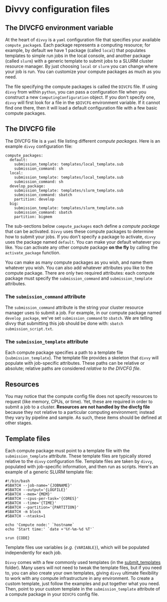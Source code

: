
# Divvy configuration files

## The DIVCFG environment variable

At the heart of `divvy` is a `yaml` configuration file that specifies your available `compute_package`s. Each package represents a computing resource; for example, by default we have 1 package (called `local`) that populates templates to simple run jobs in the local console, and another package (called `slurm`) with a generic template to submit jobs to a SLURM cluster resource manager. By just choosing `local` or `slurm` you can change where your job is run. You can customize your compute packages as much as you need. 

The file specifying the compute packages is called the `DIVCFG` file. If using `divvy` from within `python`, you can pass a configuration file when you construct a new `ComputingConfiguration` object. If you don't specify one, `divvy` will first look for a file in the `$DIVCFG` environment variable. If it cannot find one there, then it will load a default configuration file with a few basic compute packages.

## The DIVCFG file

The DIVCFG file is a `yaml` file listing different *compute packages*. Here is an example `divvy` configuration file:

```{yaml}
compute_packages:
  default:
    submission_template: templates/local_template.sub
    submission_command: sh
  local:
    submission_template: templates/local_template.sub
    submission_command: sh
  develop_package:
    submission_template: templates/slurm_template.sub
    submission_command: sbatch
    partition: develop
  big:
    submission_template: templates/slurm_template.sub
    submission_command: sbatch
    partition: bigmem
```

The sub-sections below `compute_packages` each define a *compute package* that can be activated. `Divvy` uses these compute packages to determine how to submit your jobs. If you don't specify a package to activate, `divvy` uses the package named `default`. You can make your default whatever you like. You can activate any other compute package __on the fly__ by calling the `activate_package` function.

You can make as many compute packages as you wish, and name them whatever you wish. You can also add whatever attributes you like to the compute package. There are only two required attributes: each compute package must specify the `submission_command` and `submission_template` attributes. 

### The `submission_command` attribute

The `submission_command` attribute is the string your cluster resource manager uses to submit a job. For example, in our compute package named `develop_package`, we've set `submission_command` to `sbatch`. We are telling divvy that submitting this job should be done with: `sbatch submission_script.txt`.

### The `submission_template` attribute

Each compute package specifies a path to a template file (`submission_template`). The template file provides a skeleton that `divvy` will populate with job-specific attributes. These paths can be relative or absolute; relative paths are considered *relative to the DIVCFG file*.


## Resources

You may notice that the compute config file does not specify resources to request (like memory, CPUs, or time). Yet, these are required in order to submit a job to a cluster. **Resources are not handled by the divcfg file** because they not relative to a particular computing environment; instead they vary by pipeline and sample. As such, these items should be defined at other stages. 

## Template files

Each compute package must point to a template file with the `submission_template` attribute. These template files are typically stored relative to the `divvy` configuration file. Template files are taken by `divvy`, populated with job-specific information, and then run as scripts. Here's an example of a generic SLURM template file:

```{bash}
#!/bin/bash
#SBATCH --job-name='{JOBNAME}'
#SBATCH --output='{LOGFILE}'
#SBATCH --mem='{MEM}'
#SBATCH --cpus-per-task='{CORES}'
#SBATCH --time='{TIME}'
#SBATCH --partition='{PARTITION}'
#SBATCH -m block
#SBATCH --ntasks=1

echo 'Compute node:' `hostname`
echo 'Start time:' `date +'%Y-%m-%d %T'`

srun {CODE}
```

Template files use variables (*e.g.* `{VARIABLE}`), which will be populated independently for each job.

`Divvy` comes with a few commonly used templates (in the [submit_templates](/https://github.com/pepkit/divvy/tree/master/divvy/submit_templates) folder). Many users will not need to tweak the template files, but if you need to, you can also create your own templates, giving `divvy` ultimate flexibility to work with any compute infrastructure in any environment. To create a custom template, just follow the examples and put together what you need. Then, point to your custom template in the `submission_template` attribute of a compute package in your `DIVCFG` config file.
